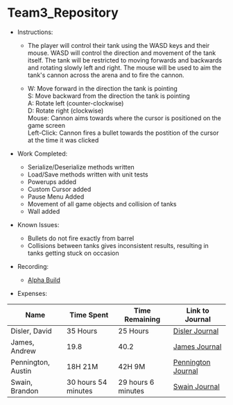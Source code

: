 # Team3_Repository

* Instructions: 
  * The player will control their tank using the WASD keys and their mouse. WASD will control the direction and movement of the tank itself. The tank will be restricted to moving forwards and backwards and rotating slowly left and right. The mouse will be used to aim the tank's cannon across the arena and to fire the cannon.

  * W: Move forward in the direction the tank is pointing  
S: Move backward from the direction the tank is pointing  
A: Rotate left (counter-clockwise)   
D: Rotate right (clockwise)  
Mouse: Cannon aims towards where the cursor is positioned on the game screen   
Left-Click: Cannon fires a bullet towards the postition of the cursor at the time it was clicked  

* Work Completed: 
  * Serialize/Deserialize methods written
  * Load/Save methods written with unit tests
  * Powerups added
  * Custom Cursor added
  * Pause Menu Added
  * Movement of all game objects and collision of tanks
  * Wall added
* Known Issues: 
  * Bullets do not fire exactly from barrel
  * Collisions between tanks gives inconsistent results, resulting in tanks getting stuck on occasion

* Recording: 
  * [Alpha Build](https://www.youtube.com/watch?v=HLsGVoCF8H4&feature=youtu.be)
* Expenses:    

Name | Time Spent | Time Remaining | Link to Journal
------ | ------ | ------ | ------
Disler, David | 35 Hours | 25 Hours | [Disler Journal](https://github.com/Cps209-Team-3/Team3_Repository/wiki/DislerJournal)
James, Andrew | 19.8 | 40.2 | [James Journal](https://github.com/Cps209-Team-3/Team3_Repository/wiki/JamesJournal)
Pennington, Austin | 18H 21M | 42H 9M | [Pennington Journal](https://github.com/Cps209-Team-3/Team3_Repository/wiki/PenningtonJournal)
Swain, Brandon | 30 hours 54 minutes | 29 hours 6 minutes | [Swain Journal](https://github.com/Cps209-Team-3/Team3_Repository/wiki/SwainJournal)


